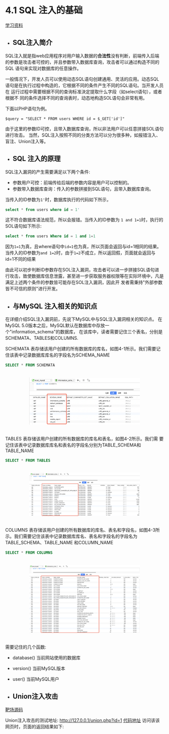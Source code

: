 # 4.1 SQL 注入的基础  
[学习资料](../../../code/web安全攻防资料)  

- ## SQL注入简介  

SQL注入就是指web应用程序对用户输入数据的**合法性**没有判断，前端传入后端
的参数是攻击者可控的，并且参数带入数据库查询，攻击者可以通过构造不同的SQL
语句来实现对数据库的任意操作。  

一般情况下，开发人员可以使用动态SQL语句创建通用、灵活的应用。动态SQL
语句是在执行过程中构造的，它根据不同的条件产生不同的SQL语句。当开发人员在
运行过程中需要根据不同的查询标准決定提取什么字段（如select语句），或者根据不
同的条件选择不同的查询表时，动态地构造SOL语句会非常有用。

下面以PHP语句为例。  
```shell
$query = "SELECT * FROM users WHERE id = $_GET['id']"  
```

由于这里的参数ID可控，且带入数据库查询，所以非法用户可以任意拼接SOL语句进行攻击。
当然，SQL注入按照不同的分类方法可以分为很多种，如报错注入、盲注、Union注入等。  

- ## SQL 注入的原理  

SQL注入漏洞的产生需要满足以下两个条件:  
- 参数用户可控：前端传给后端的参数内容是用户可以控制的。  
- 参数带入数据库查询：传入的参数拼接到SQL语句，且带入数据库查询。  


当传入的ID参数为`1'`时，数据库执行的代码如下所示，
```sql
select * from users where id = 1'
```
这不符合数据库语法规范，所以会报错。当传入的ID参数为 `1 and 1=1`时，执行的SOL语句如下所示:  
```sql
select * from users Where id = 1 and 1=1 
```
因为`1=1`为真，且where语句中`id=1`也为真，所以页面会返回与id=1相同的结果。
当传入的ID参数为`and 1=2`时，由于`1=2`不成立，所以返回假，页面就会返回与id=1不同的结果

由此可以初步判断ID参数存在SOL注入漏洞，攻击者可以进一步拼接SQL语句进
行攻击，致使数据库信息泄露，甚至进一步获取服务器权限等在实际环境中，凡是满足上述两个条件的参数皆可能存在SOL注入漏洞，因此开
发者需秉持"外部参数皆不可信的原则"进行开发。  

- ## 与MySQL 注入相关的知识点  
在详细介绍SQL注入漏洞前，先说下MySQL中与SQL注入漏洞相关的知识点。
在MySQL 5.0版本之后，MySQL默认在数据库中存放一个"information_schema"的数据库，
在该库中，读者需要记住三个表名，分别是SCHEMATA、TABLES和COLUMNS.  

SCHEMATA 表存储该用户创建的所有数据库的库名，如图4-1所示。我们需要记
住该表中记录数据库库名的字段名为SCHEMA_NAME  

```sql
SELECT * FROM SCHEMATA
```

<br>
<div align=center>
    <img src="../../../res/images/web/schemata.png" width="70%" height="70%" title="SCHEMATA"></img>  
</div>
<br>

TABLES 表存储该用户创建的所有数据库的库名和表名，如图4-2所示。我们需
要记住该表中记录数据库库名和表名的字段名分别为TABLE_SCHEMA和TABLE_NAME  
```sql
SELECT * FROM TABLES
```
<br>
<div align=center>
    <img src="../../../res/images/web/tables.png" width="70%" height="70%" title="TABLES"></img>  
</div>
<br>

COLUMNS 表存储该用户创建的所有数据库的库名、表名和字段名，如图4-3所
示。我们需要记住该表中记录数据库库名、表名和字段名的字段名为TABLE_SCHEMA、TABLE_NAME 和COLUMN_NAME
```sql
SELECT * FROM COLUMNS
```
<br>
<div align=center>
    <img src="../../../res/images/web/column.png" width="70%" height="70%" title="ftp work"></img>  
</div>
<br>

需要记住的几个函数:  
- database() 当前网站使用的数据库  
- version() 当前MySQL版本  
- user() 当前MySQL用户


- ## Union注入攻击 
[靶场源码](../../../code/web安全攻防资料/第四章/靶场源码/注入/union.php)  



Union注入攻击的测试地址: http://127.0.0.1/union.php?id=1  [代码地址](../../../code/web安全攻防资料/第四章/靶场源码/注入/union.php)
访问该该网页时，页面的返回结果如下:  








